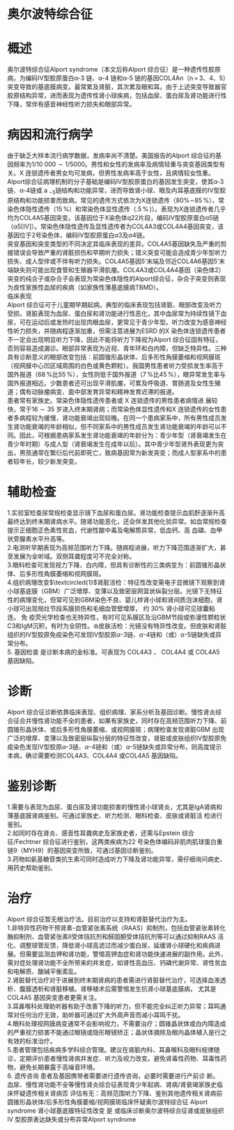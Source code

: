 # 奥尔波特综合征  
# 概述  
奥尔波特综合征Alport syndrome（本文后称Alport 综合征）是一种遗传性胶原病，为编码Ⅳ型胶原蛋白α-3 链、α-4 链和α-5 链的基因COL4An（$\mathsf{n}\!\!=\!\!3$、4、5）突变导致的基底膜病变。最常累及肾脏，其次累及眼和耳。由于上述突变导致器官胶原结构异常，进而表现为遗传性肾小球疾病，包括血尿、蛋白尿及肾功能进行性下降，常伴有感音神经性听力损失和眼部异常。  
# 病因和流行病学  
由于缺乏大样本流行病学数据，发病率尚不清楚。美国报告的Alport 综合征的基因频率为$1/10\ 000{\sim}1/5000$。男性和女性的发病率及病情轻重与突变基因类型有关。X 连锁遗传者男女均可发病，但男性发病率高于女性，且病情较女性重。  
Alport综合征病理机制的分子基础是编码Ⅳ型胶原蛋白的基因发生突变，使其α-3链、α-4链或$\mathrm{~a~}{}_{-5}$链结构和功能异常，进而导致肾小球、眼及内耳基底膜的Ⅳ型胶原结构和功能损害而致病。常见的遗传方式依次为X连锁遗传（$80\%\sim$$85\,\%$）、常染色体隐性遗传（$15\,\%$）和常染色体显性遗传（$.5\,\%\,)$）。表现为X连锁遗传者几乎均为COL4A5基因突变。该基因位于X染色体q22片段，编码Ⅳ型胶原蛋白α5链（α5[Ⅳ]）。常染色体隐性遗传及显性遗传者为COL4A3或COL4A4基因突变，该基因位于2号染色体，编码Ⅳ型胶原蛋白$\alpha3$及$\alpha4$链。  
突变基因和突变类型的不同决定其临床表现的差异。COL4A5基因缺失及严重的剪接错误会导致严重的肾脏损伤和早期听力损失；错义突变可能会造成青少年型听力损失、成人型伴或不伴有听力损失。COL4A5基因5’末端及邻近COL4A6基因5’末端缺失则可能出现食管和生殖器平滑肌瘤。COL4A3或COL4A4基因（染色体2）突变的纯合子或杂合子会表现为常染色体隐性的Alport综合征，杂合子突变则表现为良性家族性血尿的疾病（如家族性薄基底膜病TBMD）。  
临床表现  
Alport 综合征可于儿童期早期起病。典型的临床表现包括肾脏、眼部改变及听力受损。肾脏表现为血尿、蛋白尿和肾功能进行性恶化，其中血尿常为持续性镜下血尿，可在运动后或发热时出现肉眼血尿，更常见于青少年型。听力改变为感音神经性听力损失，并随病程逐渐加重，但需注意进展为ESRD 的X 染色体连锁遗传患者不一定会出现明显听力下降，因此不能将听力下降视为Alport 综合征固有特征，否则容易造成漏诊。眼部异常表现为近视、青年环和白内障，但缺乏特异性。三种具有诊断意义的眼部改变包括：前圆锥形晶状体、后多形性角膜萎缩和视网膜斑（视网膜中心凹区域周围的白色或黄色颗粒）。我国男性患者听力受损发生率高于国外报道（$68\,\%$比$55\,\%$），女性则低于国外报道（$7\,\%$比$45\,\%$），眼异常发生率与国外报道相近。少数患者还可出现平滑肌瘤，可累及呼吸道、胃肠道及女性生殖道；偶有动脉瘤病变、面中部发育异常和精神发育迟滞的报道。  
患者常有家族史。常染色体隐性遗传患者或 X  连锁遗传的男性患者病情进 展较快，常于$16{\sim}35$ 岁进入终末期肾病；而常染色体显性遗传和X 连锁遗传的女性患者多病程较为缓慢，肾功能衰竭出现较晚。在同一个患病家系中，所有男性成员发生肾功能衰竭的年龄相似，但不同家系中的男性成员发生肾功能衰竭的年龄可以不同。因此，可根据患病家系发生肾功能衰竭的年龄分为：青少年型（肾衰竭发生在青少年时期）与成人型（肾衰竭发生在成年以后）。其中青少年型肾外表现更为突出，男孩通常在繁衍后代前即死亡，致病基因常为新发突变；而成人型家系中的患者较年长，较少新发突变。  
# 辅助检查  
1.实验室检查尿常规检查显示镜下血尿和蛋白尿。肾功能检查提示血肌酐逐渐升高最终达到终末期肾病水平。随肾功能恶化，还会伴发其他化验异常。如血常规检查提示正细胞正色素性贫血，代谢性酸中毒及电解质异常，低血钙、高 血磷、血甲状旁腺素水平升高等。  
2.电测听早期表现为高频范围听力下降。随病程进展，听力下降范围逐渐扩大，甚至发展为全听域。双侧耳聋程度可不完全对称。  
3.眼科检查可发现视力下降、白内障，但具有诊断性的三类病变为：前圆锥形晶状体、后多形性角膜萎缩和视网膜斑。  
4.组织病理改变$\textcircled{1}$肾脏活检：特征性改变需电子显微镜下观察到肾小球基底膜（GBM）广泛增厚、变薄以及致密层网篮状纵裂分层。光镜下无特征性的病理变化，但常可见到GBM染色不良、婴儿样肾小球和肾间质泡沫细胞，肾小球可出现局灶节段系膜损伤和毛细血管壁增厚， 约 $30\%$ 肾小球可见球囊粘连。 免 疫荧光学检查也无特异性，有时可见系膜区及沿GBM节段或弥漫性颗粒状C3和IgM沉积，有时为全阴性。$\circledcirc$皮肤活检：光镜没有特异性改变。但皮肤和肾脏组织的Ⅳ型胶原免疫染色可发现Ⅳ型胶原$\alpha$-3链、$\alpha$-4链和（或）$\alpha$-5链缺失或异常分布。  
5. 基因检查 是诊断本病的金标准。可表现为 COL4A3 、 COL4A4 或 COL4A5 基因缺陷。  
# 诊断  
Alport 综合征诊断依靠临床表现、组织病理、家系分析及基因诊断。慢性肾炎综合征合并慢性肾功能不全的患者，如果有家族史，同时存在高频范围听力下降、前圆锥形晶状体、或后多形性角膜萎缩、或视网膜斑；病理检查发现肾脏GBM 出现广泛的增厚、变薄以及致密层纵裂分层的特征性改变，肾脏或皮肤组织Ⅳ型胶原免疫染色发现Ⅳ型胶原$\alpha$-3链、$\alpha$-4链和（或）$\alpha$-5链缺失或异常分布，则高度提示本病，确诊需要检测COL4A3、COL4A4 或COL4A5 基因缺陷。  
# 鉴别诊断  
1.需要与表现为血尿、蛋白尿及肾功能损害的慢性肾小球肾炎，尤其是IgA肾病和薄基底膜肾病鉴别。可通过家族史、听力检测、眼科检查、皮肤或肾脏活 检进行鉴别。  
2.如同时存在肾炎、感音性耳聋病史及家族史者，还需与Epstein 综合征/Fechtner 综合征进行鉴别，这两类疾病为22 号染色体编码非肌肉肌球蛋白重链9（MYH9）的基因突变所致，可通过基因诊断鉴别。  
3.药物如氨基糖苷类抗生素可同时造成听力下降及肾功能异常，需仔细询问病史、用药史帮助鉴别。  
# 治疗  
Alport 综合征暂无根治疗法。目前治疗以支持和肾脏替代治疗为主。  
1.非特异性药物干预肾素-血管紧张素系统（RAAS）抑制剂，包括血管紧张素转化酶抑制剂、血管紧张素Ⅱ受体拮抗剂和醛固酮受体拮抗剂等可以通过抑制RAAS 活化、调整球管反馈，降低肾小球高滤过而减少蛋白尿，延缓肾小球硬化和疾病进展。但需要监测血钾和肾功能，警惕高钾血症和肾功能快速进展的副作用。此外，需对症处理肾功能不全所带来的并发症，如肾性高血压、钙磷代谢异常、肾性贫血和电解质、酸碱平衡紊乱。  
2.肾脏替代治疗对于进展到终末期肾病的患者需进行肾脏替代治疗，可选择血液透析、腹膜透析和肾脏移植。肾移植术后需警惕发生抗肾小球基底膜病， 尤其是COL4A5 基因突变患者更需关注。  
3.耳鼻喉科处理助听器有助于改善下降的听力，但不能完全纠正听力异常；耳鸣通常对任何治疗无效，助听器可通过扩大外周声音而减小耳鸣干扰。  
4.眼科处理视网膜病变通常不会影响视力，不需要治疗；圆锥晶状体或白内障造成的严重视力损害不能通过眼镜或隐形眼镜矫正；晶状体摘除及眼内晶体植入是行之有效的标准治疗。  
5.患者管理包括疾病多学科综合管理。建议在肾脏内科、耳鼻喉科及眼科规律随诊，定期评价患者慢性肾病并发症、听力及视力改变。避免肾毒性药物、耳毒性药物，避免长期暴露于高噪音环境。  
6. 遗传咨询 患者及基因携带者需要进行遗传咨询，必要时需要进行产前诊 断。  
血尿、慢性肾功能不全等慢性肾炎综合征表现青少年起病、肾病/肾衰竭家族史临床怀疑遗传相关肾病否 评估有无：高频范围听力下降、鉴别其他遗传相关肾病前圆锥形晶状体/后多形性角膜萎缩/视网膜斑临床怀疑奥尔波特综合征 Alport syndrome 肾小球基底膜特征性改变 是 或临床诊断奥尔波特综合征肾或皮肤组织IV 型胶原表达缺失或分布异常Alport syndrome  
